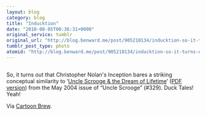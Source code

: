 ```yaml
---
layout: blog
category: blog
title: "Inducktion"
date: "2010-08-05T00:36:31+0000"
original_service: tumblr
original_url: "http://blog.benward.me/post/905210134/inducktion-so-it-turns-out-that-christopher"
tumblr_post_type: photo
atomid: "http://blog.benward.me/post/905210134/inducktion-so-it-turns-out-that-christopher"
---
```

<figure class="photo">
  <img src="http://benward.me/res/tumblr/media/905210134/0.jpg" alt="">
</figure>

So, it turns out that Christopher Nolan's Inception bares a striking conceptual similarity to ‘[Uncle Scrooge & the Dream of Lifetime](http://disneycomics.free.fr/Ducks/Rosa/show.php?num=1&loc=D2002-033&s=date)’ ([PDF version](http://www.mediafire.com/?dsa5ru3rsxdanud)) from the May 2004 issue of “Uncle Scrooge” (#329). Duck Tales! Yeah!

Via [Cartoon Brew](http://www.cartoonbrew.com/disney/inception-ripped-off-uncle-scrooge.html).